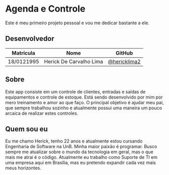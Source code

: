# Agenda e Controle   
Este é meu primeiro projeto pessoal e vou me dedicar bastante a ele.
<br>

## **Desenvolvedor**

| Matrícula  | Nome                    | GitHub 
| ---------- | ----------------------- | -----------------------------------------------
| 18/0121995 | Herick De Carvalho Lima | [@hericklima2](https://github.com/hericklima22)

## **Sobre**

Este app consiste em um controle de clientes, entradas e saídas de equipamentos e controle de estoque.
Está sendo desenvolvido por mim por mero treinamento e amor ao que faço.
O principal objetivo é ajudar meu pai, que sempre trabalhou sozinho e atualmente possui uma maneira
um pouco arcaica de realizar estes controles. 

## **Quem sou eu**

Eu me chamo Herick, tenho 22 anos e atualmente estou cursando Engenharia de Software na UnB.
Minha maior paixão é programar. Busco sempre me atualizar sobre o mundo da tecnologia em geral, mas o que mais me atrai é o código.
Atualmente eu trabalho como Suporte de TI em uma empresa aqui em Brasília, mas eu pretendo expandir cada vez mais meus horizontes.
